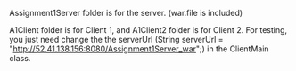 Assignment1Server folder is for the server. (war.file is included)

A1Client folder is for Client 1, and A1Client2 folder is for Client 2. For testing, you just need change the the serverUrl (String serverUrl = "http://52.41.138.156:8080/Assignment1Server_war";) in the ClientMain class.
